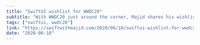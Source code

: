 ```yaml
---
title: "SwiftUI wishlist for WWDC20"
subtitle: "With WWDC20 just around the corner, Majid shares his wishlist of SwiftUI features and updates which he hopes Apple will announce next week. I would be surprised if Apple didn't announce at least a couple of these, particularly a SwiftUI version of CompositionalLayout and additional views such as SearchBar and TextView."
tags: ["swiftui, wwdc20"]
link: "https://swiftwithmajid.com/2020/06/10/swiftui-wishlist-for-wwdc20/"
date: "2020-06-18"
---
```


